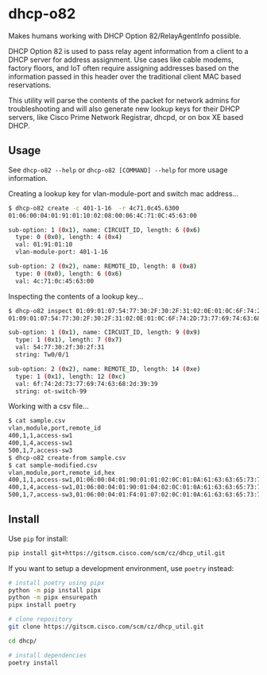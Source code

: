 dhcp-o82
========

Makes humans working with DHCP Option 82/RelayAgentInfo possible.

DHCP Option 82 is used to pass relay agent information from a client to a DHCP server for address assignment.  Use cases like cable modems, factory floors, and IoT often require assigning addresses based on the information passed in this header over the traditional client MAC based reservations.

This utility will parse the contents of the packet for network admins for troubleshooting and will also generate new lookup keys for their DHCP servers, like Cisco Prime Network Registrar, dhcpd, or on box XE based DHCP.

Usage
-----

See `dhcp-o82 --help` or `dhcp-o82 [COMMAND] --help` for more usage information.

Creating a lookup key for vlan-module-port and switch mac address...

```bash
$ dhcp-o82 create -c 401-1-16  -r 4c71.0c45.6300
01:06:00:04:01:91:01:10:02:08:00:06:4C:71:0C:45:63:00

sub-option: 1 (0x1), name: CIRCUIT_ID, length: 6 (0x6)
  type: 0 (0x0), length: 4 (0x4)
  val: 01:91:01:10
  vlan-module-port: 401-1-16

sub-option: 2 (0x2), name: REMOTE_ID, length: 8 (0x8)
  type: 0 (0x0), length: 6 (0x6)
  val: 4c:71:0c:45:63:00
```

Inspecting the contents of a lookup key...

```bash
$ dhcp-o82 inspect 01:09:01:07:54:77:30:2F:30:2F:31:02:0E:01:0C:6F:74:2D:73:77:69:74:63:68:2D:39:39
01:09:01:07:54:77:30:2F:30:2F:31:02:0E:01:0C:6F:74:2D:73:77:69:74:63:68:2D:39:39

sub-option: 1 (0x1), name: CIRCUIT_ID, length: 9 (0x9)
  type: 1 (0x1), length: 7 (0x7)
  val: 54:77:30:2f:30:2f:31
  string: Tw0/0/1

sub-option: 2 (0x2), name: REMOTE_ID, length: 14 (0xe)
  type: 1 (0x1), length: 12 (0xc)
  val: 6f:74:2d:73:77:69:74:63:68:2d:39:39
  string: ot-switch-99
```

Working with a csv file...

```bash
$ cat sample.csv 
vlan,module,port,remote_id
400,1,1,access-sw1
400,1,4,access-sw1
500,1,7,access-sw3
$ dhcp-o82 create-from sample.csv                                          
$ cat sample-modified.csv 
vlan,module,port,remote_id,hex
400,1,1,access-sw1,01:06:00:04:01:90:01:01:02:0C:01:0A:61:63:63:65:73:73:2D:73:77:31
400,1,4,access-sw1,01:06:00:04:01:90:01:04:02:0C:01:0A:61:63:63:65:73:73:2D:73:77:31
500,1,7,access-sw3,01:06:00:04:01:F4:01:07:02:0C:01:0A:61:63:63:65:73:73:2D:73:77:33
```

Install
-------

Use `pip` for install:

```bash
pip install git+https://gitscm.cisco.com/scm/cz/dhcp_util.git
```

If you want to setup a development environment, use `poetry` instead:

```bash
# install poetry using pipx
python -m pip install pipx
python -m pipx ensurepath
pipx install poetry

# clone repository
git clone https://gitscm.cisco.com/scm/cz/dhcp_util.git

cd dhcp/

# install dependencies
poetry install
```
